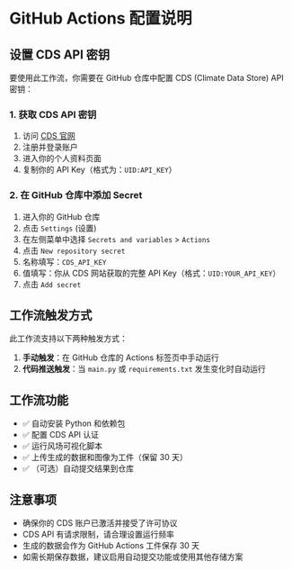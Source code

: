 # GitHub Actions 配置说明

## 设置 CDS API 密钥

要使用此工作流，你需要在 GitHub 仓库中配置 CDS (Climate Data Store) API 密钥：

### 1. 获取 CDS API 密钥

1. 访问 [CDS 官网](https://cds.climate.copernicus.eu/)
2. 注册并登录账户
3. 进入你的个人资料页面
4. 复制你的 API Key（格式为：`UID:API_KEY`）

### 2. 在 GitHub 仓库中添加 Secret

1. 进入你的 GitHub 仓库
2. 点击 `Settings` (设置)
3. 在左侧菜单中选择 `Secrets and variables` > `Actions`
4. 点击 `New repository secret`
5. 名称填写：`CDS_API_KEY`
6. 值填写：你从 CDS 网站获取的完整 API Key（格式：`UID:YOUR_API_KEY`）
7. 点击 `Add secret`

## 工作流触发方式

此工作流支持以下两种触发方式：

1. **手动触发**：在 GitHub 仓库的 Actions 标签页中手动运行
2. **代码推送触发**：当 `main.py` 或 `requirements.txt` 发生变化时自动运行

## 工作流功能

- ✅ 自动安装 Python 和依赖包
- ✅ 配置 CDS API 认证
- ✅ 运行风场可视化脚本
- ✅ 上传生成的数据和图像为工件（保留 30 天）
- ✅ （可选）自动提交结果到仓库

## 注意事项

- 确保你的 CDS 账户已激活并接受了许可协议
- CDS API 有请求限制，请合理设置运行频率
- 生成的数据会作为 GitHub Actions 工件保存 30 天
- 如需长期保存数据，建议启用自动提交功能或使用其他存储方案
